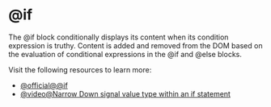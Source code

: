 # @if

The @if block conditionally displays its content when its condition expression is truthy. Content is added and removed from the DOM based on the evaluation of conditional expressions in the @if and @else blocks.

Visit the following resources to learn more:

- [@official@\@if](https://angular.dev/api/core/@if)
- [@video@Narrow Down signal value type within an if statement](https://egghead.io/lessons/angular-narrow-down-angular-s-signal-value-type-within-an-if-statement)